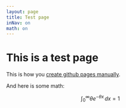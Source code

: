 ```yaml
---
layout: page
title: Test page
inNav: on
math: on
---
```


# This is a test page

This is how you [create github pages manually][1].

And here is some math:

$$
\int_0^\infty \theta e^{-\theta x}\, dx = 1
$$

[1]: https://help.github.com/articles/creating-project-pages-manually
